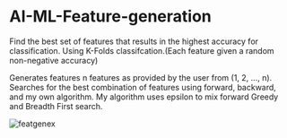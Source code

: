 # AI-ML-Feature-generation

Find the best set of features that results in the highest accuracy for classification. Using K-Folds classifcation.(Each feature given a random non-negative accuracy)

Generates features n features as provided by the user from (1, 2, ..., n). Searches for the best combination of features using forward, backward, and my own algorithm. My algorithm uses epsilon to mix forward Greedy and Breadth First search.

![featgenex](https://github.com/JustinBLDang/AI-ML-Feature-generation/assets/57662868/5e33a4b3-ef23-48ae-b75d-fc9d8014bae8)
